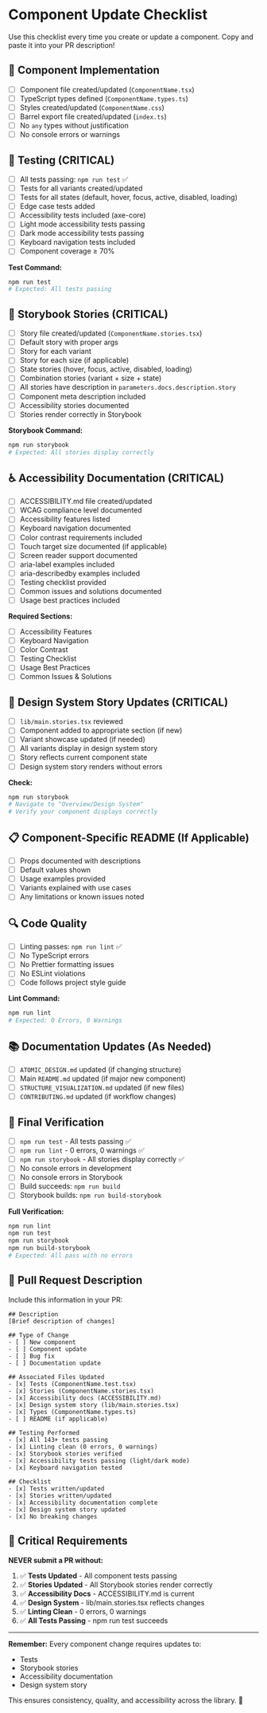 # Component Update Checklist

Use this checklist every time you create or update a component. Copy and paste it into your PR description!

## 🎯 Component Implementation

- [ ] Component file created/updated (`ComponentName.tsx`)
- [ ] TypeScript types defined (`ComponentName.types.ts`)
- [ ] Styles created/updated (`ComponentName.css`)
- [ ] Barrel export file created/updated (`index.ts`)
- [ ] No `any` types without justification
- [ ] No console errors or warnings

## 🧪 Testing (CRITICAL)

- [ ] All tests passing: `npm run test` ✅
- [ ] Tests for all variants created/updated
- [ ] Tests for all states (default, hover, focus, active, disabled, loading)
- [ ] Edge case tests added
- [ ] Accessibility tests included (axe-core)
- [ ] Light mode accessibility tests passing
- [ ] Dark mode accessibility tests passing
- [ ] Keyboard navigation tests included
- [ ] Component coverage ≥ 70%

**Test Command:**
```bash
npm run test
# Expected: All tests passing
```

## 📖 Storybook Stories (CRITICAL)

- [ ] Story file created/updated (`ComponentName.stories.tsx`)
- [ ] Default story with proper args
- [ ] Story for each variant
- [ ] Story for each size (if applicable)
- [ ] State stories (hover, focus, active, disabled, loading)
- [ ] Combination stories (variant + size + state)
- [ ] All stories have description in `parameters.docs.description.story`
- [ ] Component meta description included
- [ ] Accessibility stories documented
- [ ] Stories render correctly in Storybook

**Storybook Command:**
```bash
npm run storybook
# Expected: All stories display correctly
```

## ♿ Accessibility Documentation (CRITICAL)

- [ ] ACCESSIBILITY.md file created/updated
- [ ] WCAG compliance level documented
- [ ] Accessibility features listed
- [ ] Keyboard navigation documented
- [ ] Color contrast requirements included
- [ ] Touch target size documented (if applicable)
- [ ] Screen reader support documented
- [ ] aria-label examples included
- [ ] aria-describedby examples included
- [ ] Testing checklist provided
- [ ] Common issues and solutions documented
- [ ] Usage best practices included

**Required Sections:**
- [ ] Accessibility Features
- [ ] Keyboard Navigation
- [ ] Color Contrast
- [ ] Testing Checklist
- [ ] Usage Best Practices
- [ ] Common Issues & Solutions

## 🎨 Design System Story Updates (CRITICAL)

- [ ] `lib/main.stories.tsx` reviewed
- [ ] Component added to appropriate section (if new)
- [ ] Variant showcase updated (if needed)
- [ ] All variants display in design system story
- [ ] Story reflects current component state
- [ ] Design system story renders without errors

**Check:**
```bash
npm run storybook
# Navigate to "Overview/Design System"
# Verify your component displays correctly
```

## 📋 Component-Specific README (If Applicable)

- [ ] Props documented with descriptions
- [ ] Default values shown
- [ ] Usage examples provided
- [ ] Variants explained with use cases
- [ ] Any limitations or known issues noted

## 🔍 Code Quality

- [ ] Linting passes: `npm run lint` ✅
- [ ] No TypeScript errors
- [ ] No Prettier formatting issues
- [ ] No ESLint violations
- [ ] Code follows project style guide

**Lint Command:**
```bash
npm run lint
# Expected: 0 Errors, 0 Warnings
```

## 📚 Documentation Updates (As Needed)

- [ ] `ATOMIC_DESIGN.md` updated (if changing structure)
- [ ] Main `README.md` updated (if major new component)
- [ ] `STRUCTURE_VISUALIZATION.md` updated (if new files)
- [ ] `CONTRIBUTING.md` updated (if workflow changes)

## 🚀 Final Verification

- [ ] `npm run test` - All tests passing ✅
- [ ] `npm run lint` - 0 errors, 0 warnings ✅
- [ ] `npm run storybook` - All stories display correctly ✅
- [ ] No console errors in development
- [ ] No console errors in Storybook
- [ ] Build succeeds: `npm run build`
- [ ] Storybook builds: `npm run build-storybook`

**Full Verification:**
```bash
npm run lint
npm run test
npm run storybook
npm run build-storybook
# Expected: All pass with no errors
```

## 📝 Pull Request Description

Include this information in your PR:

```
## Description
[Brief description of changes]

## Type of Change
- [ ] New component
- [ ] Component update
- [ ] Bug fix
- [ ] Documentation update

## Associated Files Updated
- [x] Tests (ComponentName.test.tsx)
- [x] Stories (ComponentName.stories.tsx)
- [x] Accessibility docs (ACCESSIBILITY.md)
- [x] Design system story (lib/main.stories.tsx)
- [x] Types (ComponentName.types.ts)
- [ ] README (if applicable)

## Testing Performed
- [x] All 143+ tests passing
- [x] Linting clean (0 errors, 0 warnings)
- [x] Storybook stories verified
- [x] Accessibility tests passing (light/dark mode)
- [x] Keyboard navigation tested

## Checklist
- [x] Tests written/updated
- [x] Stories written/updated
- [x] Accessibility documentation complete
- [x] Design system story updated
- [x] No breaking changes
```

## 🚨 Critical Requirements

**NEVER submit a PR without:**

1. ✅ **Tests Updated** - All component tests passing
2. ✅ **Stories Updated** - All Storybook stories render correctly
3. ✅ **Accessibility Docs** - ACCESSIBILITY.md is current
4. ✅ **Design System** - lib/main.stories.tsx reflects changes
5. ✅ **Linting Clean** - 0 errors, 0 warnings
6. ✅ **All Tests Passing** - npm run test succeeds

---

**Remember:** Every component change requires updates to:
- Tests
- Storybook stories
- Accessibility documentation
- Design system story

This ensures consistency, quality, and accessibility across the library. 🍃
